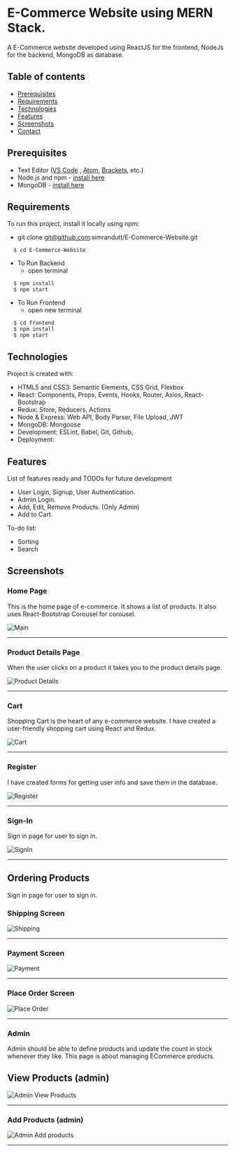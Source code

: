 #  E-Commerce Website using MERN Stack.
A E-Commerce website developed using ReactJS for the frontend, NodeJs for the backend, MongoDB as database.


## Table of contents
* [Prerequisites](#prerequisites)
* [Requirements](#requirements)
* [Technologies](#technologies)
* [Features](#features)
* [Screenshots](#screenshots)
* [Contact](#contact)


## Prerequisites
- Text Editor ([VS Code](https://code.visualstudio.com/download) , [Atom](https://atom.io/), [Brackets](http://brackets.io/), etc.)
- Node.js and npm - [install here](https://www.npmjs.com/get-npm)
- MongoDB - [install here](https://docs.mongodb.com/manual/installation/)


## Requirements
To run this project, install it locally using npm:

- git clone git@github.com:simrandutt/E-Commerce-Website.git
```
  $ cd E-Commerce-Website
```
- To Run Backend
  - open terminal 
```
  $ npm install
  $ npm start
```
- To Run Frontend
  - open new terminal
```
  $ cd frontend
  $ npm install
  $ npm start
```

## Technologies
Project is created with:
* HTML5 and CSS3: Semantic Elements, CSS Grid, Flexbox
* React: Components, Props, Events, Hooks, Router, Axios, React-Bootstrap
* Redux: Store, Reducers, Actions
* Node & Express: Web API, Body Parser, File Upload, JWT
* MongoDB: Mongoose
* Development: ESLint, Babel, Git, Github,
* Deployment: 

## Features
List of features ready and TODOs for future development
* User Login, Signup, User Authentication.
* Admin Login.
* Add, Edit, Remove Products. (Only Admin)
* Add to Cart.

To-do list:
* Sorting
* Search

## Screenshots

### Home Page
This is the home page of e-commerce. It shows a list of products. It also uses React-Bootstrap Corousel for corousel.

![Main](Screenshots/main.png)

________________________________________________________

### Product Details Page
When the user clicks on a product it takes you to the product details page.

![Product Details](Screenshots/product-details.png)
________________________________________________________

### Cart
Shopping Cart is the heart of any e-commerce website. I have created a user-friendly shopping cart using React and Redux.

![Cart](Screenshots/cart.png)
________________________________________________________

### Register
I have created forms for getting user info and save them in the database.

![Register](Screenshots/register.png)
________________________________________________________

### Sign-In
Sign in page for user to sign in.

![SignIn](Screenshots/signin.png)
________________________________________________________

## Ordering Products

Sign in page for user to sign in.

### Shipping Screen
![Shipping](Screenshots/shipping.png)
________________________________________________________
### Payment Screen
![Payment](Screenshots/payment.png)
________________________________________________________
### Place Order Screen
![Place Order](Screenshots/placeorder.png)
________________________________________________________

### Admin 
Admin should be able to define products and update the count in stock whenever they like. This page is about managing ECommerce products.

## View Products (admin)

![Admin View Products](Screenshots/admin-products.png)
________________________________________________________

### Add Products (admin)

![Admin Add products](Screenshots/add-product.png)
________________________________________________________
